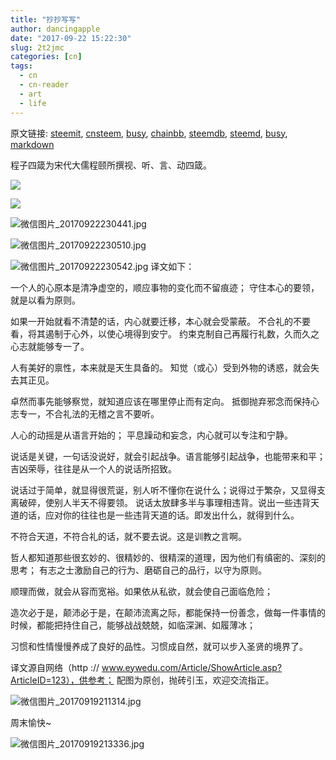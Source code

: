```yaml
---
title: "抄抄写写"
author: dancingapple
date: "2017-09-22 15:22:30"
slug: 2t2jmc
categories: [cn]
tags: 
  - cn
  - cn-reader
  - art
  - life
---
```


原文链接: [steemit](https://steemit.com), [cnsteem](https://cnsteem.com), [busy](https://busy.org), [chainbb](https://chainbb.com), [steemdb](https://steemdb.com), [steemd](https://steemd.com), [busy](https://busy.org), [markdown](https://raw.githubusercontent.com/pzhaonet/steem_dancingapple/master/content/post/2t2jmc.md)

程子四箴为宋代大儒程颐所撰视、听、言、动四箴。

![](https://steemitimages.com/DQmfWGLwwXjWGFpyGTtHdzxpuvC1PMSsrhnVx77WHWe25RP/image.png)

![](https://steemitimages.com/DQmXSRkc8jQgbBjY7RsiJu3wNSqozPG8gU2ShdpYfTEx8Kw/image.png)

![微信图片_20170922230441.jpg](https://steemitimages.com/DQmXBR5pQHfWY9Ns57ip9PDrSNWXmuKP1GXFZFeJwp9TijS/%E5%BE%AE%E4%BF%A1%E5%9B%BE%E7%89%87_20170922230441.jpg)

![微信图片_20170922230510.jpg](https://steemitimages.com/DQmZFz2NgNJZvsTbnHk9Tb5AkMtF6dpweSkawTqgFC6D6jZ/%E5%BE%AE%E4%BF%A1%E5%9B%BE%E7%89%87_20170922230510.jpg)

![微信图片_20170922230542.jpg](https://steemitimages.com/DQmNbRsKA56dAfyMeHmLuu9XbbsrqmGXZo2ewBJBr1GzYKq/%E5%BE%AE%E4%BF%A1%E5%9B%BE%E7%89%87_20170922230542.jpg)
译文如下：

一个人的心原本是清净虚空的，顺应事物的变化而不留痕迹；
守住本心的要领，就是以看为原则。

如果一开始就看不清楚的话，内心就要迁移，本心就会受蒙蔽。
不合礼的不要看，将其遏制于心外，以使心境得到安宁。
约束克制自己再履行礼数，久而久之心志就能够专一了。

人有美好的禀性，本来就是天生具备的。
知觉（或心）受到外物的诱惑，就会失去其正见。

卓然而事先能够察觉，就知道应该在哪里停止而有定向。
抵御抛弃邪念而保持心志专一，不合礼法的无稽之言不要听。

人心的动摇是从语言开始的；
平息躁动和妄念，内心就可以专注和宁静。

说话是关键，一句话没说好，就会引起战争。语言能够引起战争，也能带来和平；
吉凶荣辱，往往是从一个人的说话所招致。

说话过于简单，就显得很荒诞，别人听不懂你在说什么；说得过于繁杂，又显得支离破碎，使别人半天不得要领。
说话太放肆多半与事理相违背。说出一些违背天道的话，应对你的往往也是一些违背天道的话。即发出什么，就得到什么。

不符合天道，不符合礼的话，就不要去说。这是训教之言啊。

哲人都知道那些很玄妙的、很精妙的、很精深的道理，因为他们有缜密的、深刻的思考；
有志之士激励自己的行为、磨砺自己的品行，以守为原则。

顺理而做，就会从容而宽裕。如果依从私欲，就会使自己面临危险；

造次必于是，颠沛必于是，在颠沛流离之际，都能保持一份善念，做每一件事情的时候，都能把持住自己，能够战战兢兢，如临深渊、如履薄冰；

习惯和性情慢慢养成了良好的品性。习惯成自然，就可以步入圣贤的境界了。


译文源自网络（http ://  www.eywedu.com/Article/ShowArticle.asp?ArticleID=123），供参考；
配图为原创，抛砖引玉，欢迎交流指正。

![微信图片_20170919211314.jpg](https://steemitimages.com/DQmaRM8Bb4A9zkFvfnGF6QvW43wGiniZdPu5dBvSFN6dP5M/%E5%BE%AE%E4%BF%A1%E5%9B%BE%E7%89%87_20170919211314.jpg)

周末愉快~

![微信图片_20170919213336.jpg](https://steemitimages.com/DQmYzCKupmqyouLKpQzcbihQ5L4uMSg14VXhFGbeARE2nFc/%E5%BE%AE%E4%BF%A1%E5%9B%BE%E7%89%87_20170919213336.jpg)
